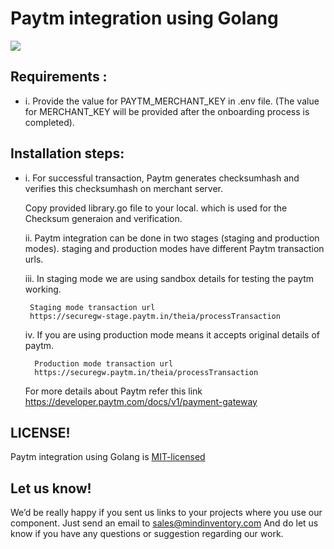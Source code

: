 # Paytm integration using Golang 

<img src="https://raw.githubusercontent.com/Mindinventory/Golang-Paytm/master/paytm.png">


## Requirements : 
 
* i.  Provide the value for PAYTM_MERCHANT_KEY in .env file. (The value for MERCHANT_KEY will be provided after the onboarding process is completed).
     
## Installation steps:

* i. For successful transaction, Paytm generates checksumhash and verifies this checksumhash on  merchant server.
     
     Copy provided library.go file to your local. which is used for the Checksum generaion and verification. 

  ii. Paytm integration can be done in two stages (staging and production modes).
      staging and production modes have different Paytm transaction urls.
  
  iii. In staging mode we are using sandbox details for testing the paytm working.
       
       Staging mode transaction url 
       https://securegw-stage.paytm.in/theia/processTransaction 
       
   iv. If you are using production mode means it accepts original details of paytm. 
  
        Production mode transaction url    
        https://securegw.paytm.in/theia/processTransaction
        
  
  For more details about Paytm refer this link 
  https://developer.paytm.com/docs/v1/payment-gateway  
  
## LICENSE!

Paytm integration using Golang is [MIT-licensed](https://github.com/mindinventory/Golang-Paytm/blob/master/LICENSE)

## Let us know!
We’d be really happy if you sent us links to your projects where you use our component. Just send an email to sales@mindinventory.com And do let us know if you have any questions or suggestion regarding our work.
      
